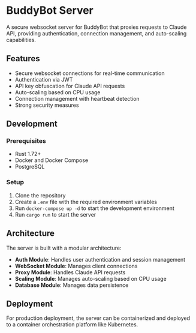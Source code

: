 # BuddyBot Server

A secure websocket server for BuddyBot that proxies requests to Claude API, providing authentication, connection management, and auto-scaling capabilities.

## Features

- Secure websocket connections for real-time communication
- Authentication via JWT
- API key obfuscation for Claude API requests
- Auto-scaling based on CPU usage
- Connection management with heartbeat detection
- Strong security measures

## Development

### Prerequisites

- Rust 1.72+
- Docker and Docker Compose
- PostgreSQL

### Setup

1. Clone the repository
2. Create a `.env` file with the required environment variables
3. Run `docker-compose up -d` to start the development environment
4. Run `cargo run` to start the server

## Architecture

The server is built with a modular architecture:

- **Auth Module**: Handles user authentication and session management
- **WebSocket Module**: Manages client connections
- **Proxy Module**: Handles Claude API requests
- **Scaling Module**: Manages auto-scaling based on CPU usage
- **Database Module**: Manages data persistence

## Deployment

For production deployment, the server can be containerized and deployed to a container orchestration platform like Kubernetes.